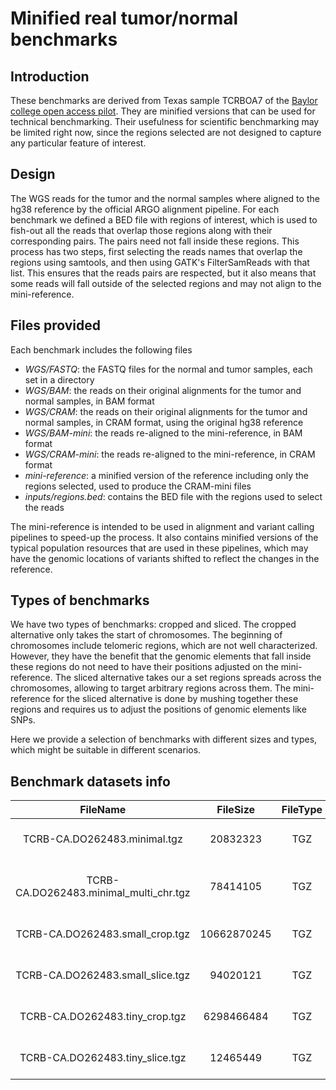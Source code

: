 Minified real tumor/normal benchmarks
=====================================

Introduction
------------

These benchmarks are derived from Texas sample TCRBOA7 of the [Baylor college
open access pilot](https://www.nature.com/articles/sdata201610). They are
minified versions that can be used for technical benchmarking. Their usefulness
for scientific benchmarking may be limited right now, since the regions
selected are not designed to capture any particular feature of interest.

Design
------

The WGS reads for the tumor and the normal samples where aligned to the hg38
reference by the official ARGO alignment pipeline. For each benchmark we
defined a BED file with regions of interest, which is used to fish-out all the
reads that overlap those regions along with their corresponding pairs. The
pairs need not fall inside these regions. This process has two steps, first
selecting the reads names that overlap the regions using samtools, and then
using GATK's FilterSamReads with that list. This ensures that the reads pairs
are respected, but it also means that some reads will fall outside of the
selected regions and may not align to the mini-reference.

Files provided
--------------

Each benchmark includes the following files

* *WGS/FASTQ*: the FASTQ files for the normal and tumor samples, each set in
  a directory
* *WGS/BAM*: the reads on their original alignments for the tumor and normal
  samples, in BAM format
* *WGS/CRAM*: the reads on their original alignments for the tumor and normal
  samples, in CRAM format, using the original hg38 reference
* *WGS/BAM-mini*: the reads re-aligned to the mini-reference, in BAM format
* *WGS/CRAM-mini*: the reads re-aligned to the mini-reference, in CRAM format
* *mini-reference*: a minified version of the reference including only the
  regions selected, used to produce the CRAM-mini files
* *inputs/regions.bed*: contains the BED file with the regions used to select the reads

The mini-reference is intended to be used in alignment and variant calling
pipelines to speed-up the process. It also contains minified versions of the
typical population resources that are used in these pipelines, which may have
the genomic locations of variants shifted to reflect the changes in the
reference.

Types of benchmarks
-------------------

We have two types of benchmarks: cropped and sliced. The cropped alternative
only takes the start of chromosomes. The beginning of chromosomes include
telomeric regions, which are not well characterized. However, they have
the benefit that the genomic elements that fall inside these regions do not
need to have their positions adjusted on the mini-reference. The sliced
alternative takes our a set regions spreads across the chromosomes, allowing to
target arbitrary regions across them. The mini-reference for the sliced
alternative is done by mushing together these regions and requires us to adjust
the positions of genomic elements like SNPs.

Here we provide a selection of benchmarks with different sizes and types, which
might be suitable in different scenarios.

Benchmark datasets info
----------------------

**FileName**|**FileSize**|**FileType**|**OpenBucketURL**
:-----:|:-----:|:-----:|:-----:
TCRB-CA.DO262483.minimal.tgz|20832323|TGZ|https://object.cancercollaboratory.org:9080/swift/v1/genomics-public-data/benchmark-datasets/TCRB-CA/DO262483/minified/TCRB-CA.DO262483.minimal.tgz
TCRB-CA.DO262483.minimal\_multi\_chr.tgz|78414105|TGZ|https://object.cancercollaboratory.org:9080/swift/v1/genomics-public-data/benchmark-datasets/TCRB-CA/DO262483/minified/TCRB-CA.DO262483.minimal\_multi\_chr.tgz
TCRB-CA.DO262483.small\_crop.tgz|10662870245|TGZ|https://object.cancercollaboratory.org:9080/swift/v1/genomics-public-data/benchmark-datasets/TCRB-CA/DO262483/minified/TCRB-CA.DO262483.small\_crop.tgz
TCRB-CA.DO262483.small\_slice.tgz|94020121|TGZ|https://object.cancercollaboratory.org:9080/swift/v1/genomics-public-data/benchmark-datasets/TCRB-CA/DO262483/minified/TCRB-CA.DO262483.small\_slice.tgz
TCRB-CA.DO262483.tiny\_crop.tgz|6298466484|TGZ|https://object.cancercollaboratory.org:9080/swift/v1/genomics-public-data/benchmark-datasets/TCRB-CA/DO262483/minified/TCRB-CA.DO262483.tiny\_crop.tgz
TCRB-CA.DO262483.tiny\_slice.tgz|12465449|TGZ|https://object.cancercollaboratory.org:9080/swift/v1/genomics-public-data/benchmark-datasets/TCRB-CA/DO262483/minified/TCRB-CA.DO262483.tiny\_slice.tgz

